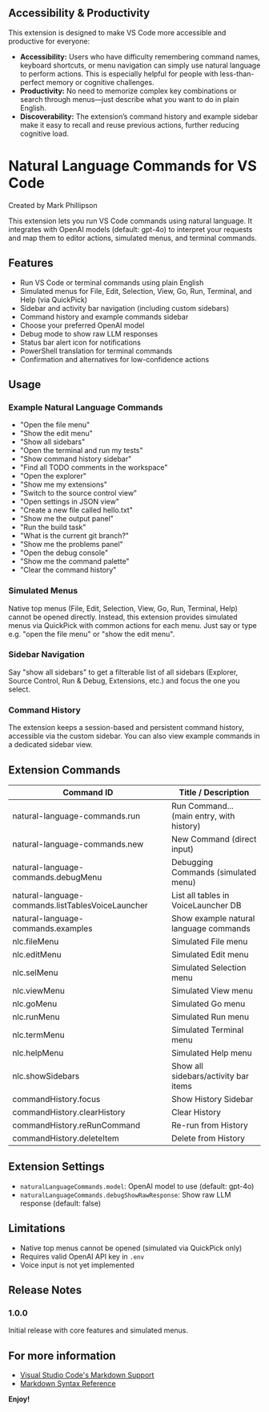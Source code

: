 ## Accessibility & Productivity

This extension is designed to make VS Code more accessible and productive for everyone:

- **Accessibility:** Users who have difficulty remembering command names, keyboard shortcuts, or menu navigation can simply use natural language to perform actions. This is especially helpful for people with less-than-perfect memory or cognitive challenges.
- **Productivity:** No need to memorize complex key combinations or search through menus—just describe what you want to do in plain English.
- **Discoverability:** The extension’s command history and example sidebar make it easy to recall and reuse previous actions, further reducing cognitive load.


# Natural Language Commands for VS Code

Created by Mark Phillipson

This extension lets you run VS Code commands using natural language. It integrates with OpenAI models (default: gpt-4o) to interpret your requests and map them to editor actions, simulated menus, and terminal commands.

## Features
- Run VS Code or terminal commands using plain English
- Simulated menus for File, Edit, Selection, View, Go, Run, Terminal, and Help (via QuickPick)
- Sidebar and activity bar navigation (including custom sidebars)
- Command history and example commands sidebar
- Choose your preferred OpenAI model
- Debug mode to show raw LLM responses
- Status bar alert icon for notifications
- PowerShell translation for terminal commands
- Confirmation and alternatives for low-confidence actions

## Usage

### Example Natural Language Commands
- "Open the file menu"
- "Show the edit menu"
- "Show all sidebars"
- "Open the terminal and run my tests"
- "Show command history sidebar"
- "Find all TODO comments in the workspace"
- "Open the explorer"
- "Show me my extensions"
- "Switch to the source control view"
- "Open settings in JSON view"
- "Create a new file called hello.txt"
- "Show me the output panel"
- "Run the build task"
- "What is the current git branch?"
- "Show me the problems panel"
- "Open the debug console"
- "Show me the command palette"
- "Clear the command history"

### Simulated Menus
Native top menus (File, Edit, Selection, View, Go, Run, Terminal, Help) cannot be opened directly. Instead, this extension provides simulated menus via QuickPick with common actions for each menu. Just say or type e.g. "open the file menu" or "show the edit menu".

### Sidebar Navigation
Say "show all sidebars" to get a filterable list of all sidebars (Explorer, Source Control, Run & Debug, Extensions, etc.) and focus the one you select.

### Command History
The extension keeps a session-based and persistent command history, accessible via the custom sidebar. You can also view example commands in a dedicated sidebar view.

## Extension Commands

| Command ID                                      | Title / Description                       |
|-------------------------------------------------|-------------------------------------------|
| natural-language-commands.run                   | Run Command... (main entry, with history) |
| natural-language-commands.new                   | New Command (direct input)                |
| natural-language-commands.debugMenu             | Debugging Commands (simulated menu)       |
| natural-language-commands.listTablesVoiceLauncher| List all tables in VoiceLauncher DB       |
| natural-language-commands.examples              | Show example natural language commands    |
| nlc.fileMenu                                    | Simulated File menu                       |
| nlc.editMenu                                    | Simulated Edit menu                       |
| nlc.selMenu                                     | Simulated Selection menu                  |
| nlc.viewMenu                                    | Simulated View menu                       |
| nlc.goMenu                                      | Simulated Go menu                         |
| nlc.runMenu                                     | Simulated Run menu                        |
| nlc.termMenu                                    | Simulated Terminal menu                   |
| nlc.helpMenu                                    | Simulated Help menu                       |
| nlc.showSidebars                                | Show all sidebars/activity bar items      |
| commandHistory.focus                            | Show History Sidebar                      |
| commandHistory.clearHistory                     | Clear History                             |
| commandHistory.reRunCommand                     | Re-run from History                       |
| commandHistory.deleteItem                       | Delete from History                       |

## Extension Settings
- `naturalLanguageCommands.model`: OpenAI model to use (default: gpt-4o)
- `naturalLanguageCommands.debugShowRawResponse`: Show raw LLM response (default: false)

## Limitations
- Native top menus cannot be opened (simulated via QuickPick only)
- Requires valid OpenAI API key in `.env`
- Voice input is not yet implemented

## Release Notes
### 1.0.0
Initial release with core features and simulated menus.

## For more information

- [Visual Studio Code's Markdown Support](http://code.visualstudio.com/docs/languages/markdown)
- [Markdown Syntax Reference](https://help.github.com/articles/markdown-basics/)

**Enjoy!**
